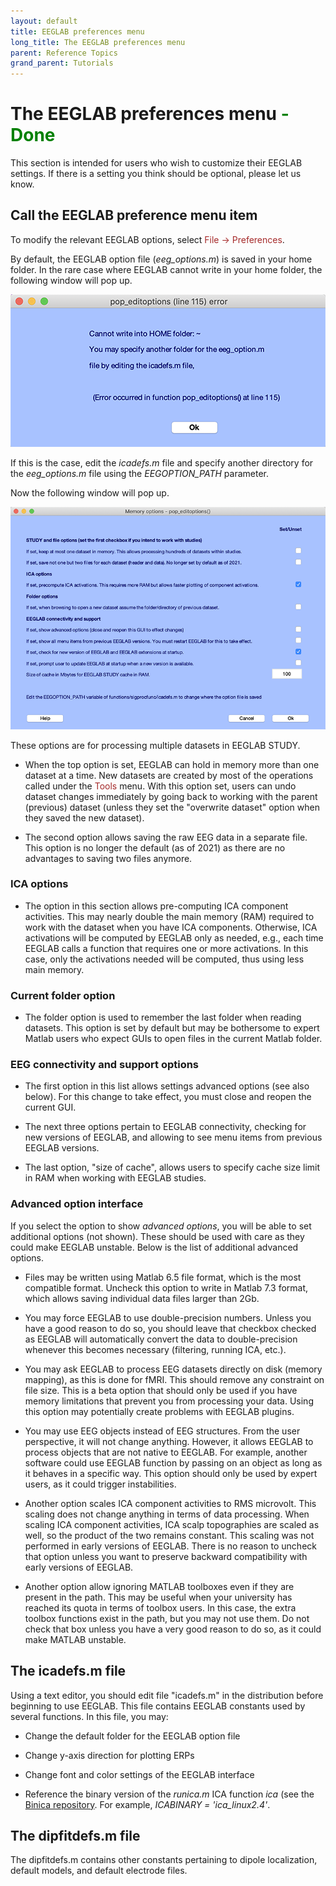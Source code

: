 ```yaml
---
layout: default
title: EEGLAB preferences menu
long_title: The EEGLAB preferences menu
parent: Reference Topics
grand_parent: Tutorials
---
```

The EEGLAB preferences menu <span style="color: green"> - Done</span>
========================

This section is intended for users who wish to customize their EEGLAB settings. If there is a setting you think should be optional, please let us know. 

Call the EEGLAB preference menu item
---

To
modify the relevant EEGLAB options, select <span style="color: brown">File → Preferences</span>. 

By default, the EEGLAB option file (*eeg_options.m*) is saved in your home folder. In the rare case where EEGLAB cannot write in your home folder, the following window will pop up.

![](/assets/images/eeglaboptions_warning.png)

If this is the case, edit the *icadefs.m* file and specify another directory for the *eeg_options.m* file using the *EEGOPTION_PATH* parameter.

Now the following window will pop up.

![](/assets/images/eeglaboptions.png)

These options are for processing multiple datasets in EEGLAB STUDY.

- When the top option is set, EEGLAB can hold in memory more than one
dataset at a time. New datasets are created by most of the operations
called under the <span style="color: brown">Tools</span> menu. With this option set, users can undo dataset changes immediately by going back to
working with the parent (previous) dataset (unless they set the
"overwrite dataset" option when they saved the new dataset).

- The second option allows saving the raw EEG data in a separate file. This option is no longer the default (as of 2021) as there are no advantages to saving two files anymore.

### ICA options

- The option in this section allows pre-computing ICA component activities.
This may nearly double the main memory (RAM) required to work with the
dataset when you have ICA components. Otherwise, ICA activations will
be computed by EEGLAB only as needed, e.g., each time EEGLAB calls a
function that requires one or more activations. In this case, only the
activations needed will be computed, thus using less main memory.

### Current folder option

- The folder option is used to remember the last folder when reading datasets. This option is set by default but may be bothersome to expert Matlab users who expect GUIs to open files in the current Matlab folder.

### EEG connectivity and support options

- The first option in this list allows settings advanced options (see also below). For this change to take effect, you must close and reopen the current GUI.

- The next three options pertain to EEGLAB connectivity, checking for
new versions of EEGLAB, and allowing to see menu items from previous EEGLAB versions. 
  
- The last option, "size of cache", allows users to specify cache size limit in RAM when working with EEGLAB studies.

### Advanced option interface

If you select the option to show *advanced options*, you will be able to set additional options (not shown). These should be used with care as they could make EEGLAB unstable. Below is the list of additional advanced options.

- Files may be written using Matlab 6.5 file format, which is the most compatible format. Uncheck this option to write in Matlab 7.3 format, which allows saving individual data files larger than 2Gb.

- You may force EEGLAB to use double-precision numbers. Unless
you have a good reason to do so, you should leave that checkbox checked as EEGLAB will automatically convert the data to double-precision whenever this becomes necessary (filtering, running ICA, etc.).

- You may ask EEGLAB to process EEG datasets directly on disk (memory mapping), as this
is done for fMRI. This should remove any constraint on file size. This is a beta option that should only be used if you have memory limitations that prevent you from processing your data. Using this option may potentially create problems with EEGLAB plugins.

- You may use EEG objects instead of EEG structures.
From the user perspective, it will not change anything. However, it
allows EEGLAB to process objects that are not native to EEGLAB. For
example, another software could use EEGLAB function by passing on an
object as long as it behaves in a specific way. This option
should only be used by expert users, as it could trigger instabilities.

- Another option scales ICA component activities to RMS microvolt. 
  This
scaling does not change anything in terms of data processing. When
scaling ICA component activities, ICA scalp topographies are scaled as
well, so the product of the two remains constant. This scaling was not
performed in early versions of EEGLAB. There is no reason to uncheck that
option unless you want to preserve backward compatibility with early
versions of EEGLAB.

- Another option allow ignoring MATLAB toolboxes
even if they are present in the path. This may be useful when your
university has reached its quota in terms of toolbox users. In this
case, the extra toolbox functions exist in the path, but you may not use
them. Do not check that box unless you have a very good reason to do so, as it could make MATLAB unstable.

The icadefs.m file
-------------------
Using a text editor, you should edit file "icadefs.m" in the
distribution before beginning to use EEGLAB. This file contains EEGLAB
constants used by several functions. In this file, you may:

- Change the default folder for the EEGLAB option file

- Change y-axis direction for plotting ERPs

- Change font and color settings of the EEGLAB interface

-   Reference the binary version of the *runica.m* ICA function
    *ica* (see the [Binica repository](https://github.com/sccn/binica). For example, *ICABINARY = 'ica_linux2.4'*.

The dipfitdefs.m file
----------------------
The dipfitdefs.m contains other constants pertaining to dipole
localization, default models, and default electrode files.

